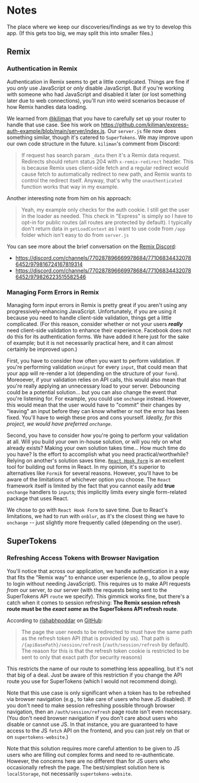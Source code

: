 # Notes

The place where we keep our discoveries/findings as we try to develop this app. (If this gets too big, we may split this into smaller files.)

## Remix

### Authentication in Remix

Authentication in Remix seems to get a little complicated. Things are fine if you _only_ use JavaScript or _only_ disable JavaScript. But if you're working with someone who had JavaScript and disabled it later (or lost something later due to web connections), you'll run into weird scenarios because of how Remix handles data loading.

We learned from [@kiliman](https://github.com/kiliman) that you have to carefully set up your router to handle that use case. See his work on https://github.com/kiliman/express-auth-example/blob/main/server/index.js. Our `server.js` file now does something similar, though it's catered to `SuperTokens`. We may improve upon our own code structure in the future. `kiliman`'s comment from Discord:

> If request has search param `_data` then it's a Remix data request. Redirects should return status 204 with `x-remix-redirect` header. This is because Remix uses client-side fetch and a regular redirect would cause fetch to automatically redirect to new path, and Remix wants to control the redirect itself. Anyway, that's why the `unauthenticated` function works that way in my example.

Another interesting note from him on his approach:

> Yeah, my example only checks for the auth cookie. I still get the user in the loader as needed. This check in "Express" is simply so I have to opt-in for public routes (all routes are protected by default). I typically don't return data in `getLoadContext` as I want to use code from `/app` folder which isn't easy to do from `server.js`

You can see more about the brief conversation on the [Remix Discord](https://discord.com/invite/remix):

- https://discord.com/channels/770287896669978684/771068344320786452/979816724167819314
- https://discord.com/channels/770287896669978684/771068344320786452/979826223515582546

### Managing Form Errors in Remix

Managing form input errors in Remix is pretty great if you aren't using any progressively-enhancing JavaScript. Unfortunately, if you are using it because you need to handle client-side validation, things get a little complicated. (For this reason, consider whether or not your users **_really_** need client-side validation to enhance their experience. Facebook does not do this for its authentication forms. We have added it here just for the sake of example; but it is not necessarily practical here, and it can almost certainly be improved upon.)

First, you have to consider how often you want to perform validation. If you're performing validation `oninput` for every `input`, that could mean that your app will re-render a lot (depending on the structure of your `form`). Moreoever, if your validation relies on API calls, this would also mean that you're really applying an unnecessary load to your server. Debouncing could be a potential solution... but you can also change the event that you're listening for. For example, you could use `onchange` instead. However, this would mean that the user would have to "commit" their changes by "leaving" an input before they can know whether or not the error has been fixed. You'll have to weigh these pros and cons yourself. _Ideally, for this project, we would have preferred `onchange`_.

Second, you have to consider _how_ you're going to perform your validation at all. Will you build your own in-house solution, or will you rely on what already exists? Making your own solution takes time... How much time do you have? Is the effort to accomplish what you need practical/worthwhile? Relying on another's solution saves time. [`React Hook Form`](https://react-hook-form.com/) is an excellent tool for building out forms in React. In my opinion, it's superior to alternatives like `Formik` for several reasons. However, you'll have to be aware of the limitations of whichever option you choose. The `React` framework itself is limited by the fact that you cannot easily add **true** `onchange` handlers to `input`s; this implicitly limits every single form-related package that uses React.

We chose to go with `React Hook Form` to save time. Due to React's limitations, we had to run with `onblur`, as it's the closest thing we have to `onchange` -- just slightly more frequently called (depending on the user).

## SuperTokens

### Refreshing Access Tokens with Browser Navigation

You'll notice that across our application, we handle authentication in a way that fits the "Remix way" to enhance user experience (e.g., to allow people to login without needing JavaScript). This requires us to make API requests _from_ our server, _to_ our server (with the requests being sent to the SuperTokens API `route` we specify). This gimmick works fine, but there's a catch when it comes to session refreshing: **The Remix session refresh route must be the _exact same_ as the SuperTokens API refresh route**.

According to [rishabhpoddar](https://github.com/rishabhpoddar) on [GitHub](https://github.com/ITenthusiasm/remix-supertokens/issues/1#issuecomment-1173096311):

> The page the user needs to be redirected to must have the same path as the refresh token API (that is provided by us). That path is `/{apiBasePath}/session/refresh` (`/auth/session/refresh` by default). The reason for this is that the refresh token cookie is restricted to be sent to only that exact path (for security reasons)

This restricts the name of our route to something less appealling, but it's not that big of a deal. Just be aware of this restriction if you change the API route you use for SuperTokens (which I would not recommend doing).

Note that this use case is only significant when a token has to be refreshed via browser navigation (e.g., to take care of users who have JS disabled). If you don't need to make session refreshing possible through browser navigation, then an `/auth/session/refresh` page route isn't even necessary. (You don't need browser navigation if you don't care about users who disable or cannot use JS. In that instance, you are guaranteed to have access to the JS `fetch` API on the frontend, and you can just rely on that or on `supertokens-website`.)

Note that this solution requires more careful attention to be given to JS users who are filling out complex forms and need to re-authenticate. However, the concerns here are no different than for JS users who occasionally refresh the page. The best/simplest solution here is `localStorage`, not necessarily `supertokens-website`.
